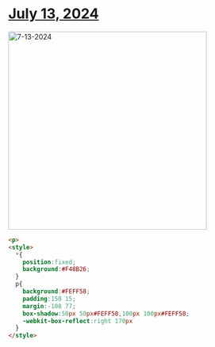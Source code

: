 # [July 13, 2024](https://cssbattle.dev/play/tE24mLVrdztTiYmqdq3K)

<img src="https://firebasestorage.googleapis.com/v0/b/cssbattleapp.appspot.com/o/user%2Fummd3POvEDfFyeFvVdOMG3OOrwE2%2Ftargets%2Ftarget_dKk0sS9@2x.png?alt=media" width="400" alt="7-13-2024" />

```html
<p>
<style>
  *{
    position:fixed;
    background:#F48B26;
  }
  p{
    background:#FEFF58;
    padding:150 15;
    margin:-108 77;
    box-shadow:50px 50px#FEFF58,100px 100px#FEFF58;
    -webkit-box-reflect:right 170px
  }
</style>
```
